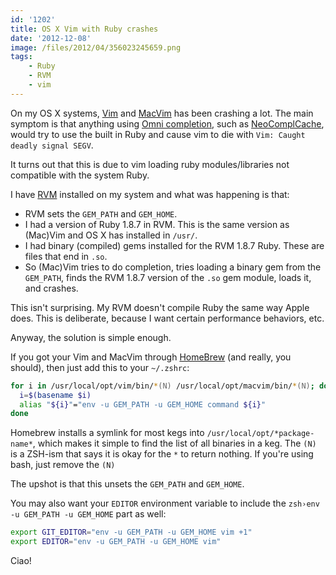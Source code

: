 ```yaml
---
id: '1202'
title: OS X Vim with Ruby crashes
date: '2012-12-08'
image: /files/2012/04/356023245659.png
tags:
    - Ruby
    - RVM
    - vim
---
```


On my OS X systems, [Vim](https://www.vim.org) and
[MacVim](https://github.com/macvim-dev/macvim) has been crashing a lot. The
main symptom is that anything using
[Omni completion](https://vim.fandom.com/wiki/Omni_completion), such as
[NeoComplCache](https://github.com/Shougo/neocomplcache), would try to use the
built in Ruby and cause vim to die with `Vim: Caught deadly signal SEGV`.

<!-- more -->

It turns out that this is due to vim loading ruby modules/libraries not
compatible with the system Ruby.

I have [RVM](https://rvm.io/) installed on my system and what was happening is
that:

-   RVM sets the `GEM_PATH` and `GEM_HOME`.
-   I had a version of Ruby 1.8.7 in RVM. This is the same version as (Mac)Vim
    and OS X has installed in `/usr/`.
-   I had binary (compiled) gems installed for the RVM 1.8.7 Ruby. These are
    files that end in `.so`.
-   So (Mac)Vim tries to do completion, tries loading a binary gem from the
    `GEM_PATH`, finds the RVM 1.8.7 version of the `.so` gem module, loads it,
    and crashes.

This isn't surprising. My RVM doesn't compile Ruby the same way Apple does.
This is deliberate, because I want certain performance behaviors, etc.

Anyway, the solution is simple enough.

If you got your Vim and MacVim through [HomeBrew](https://brew.sh) (and
really, you should), then just add this to your `~/.zshrc`:

```zsh
for i in /usr/local/opt/vim/bin/*(N) /usr/local/opt/macvim/bin/*(N); do
  i=$(basename $i)
  alias "${i}"="env -u GEM_PATH -u GEM_HOME command ${i}"
done
```

Homebrew installs a symlink for most kegs into
`/usr/local/opt/*package-name*`, which makes it simple to find the list of all
binaries in a keg. The `(N)` is a ZSH-ism that says it is okay for the `*` to
return nothing. If you're using bash, just remove the `(N)`

The upshot is that this unsets the `GEM_PATH` and `GEM_HOME`.

You may also want your `EDITOR` environment variable to include the
`zsh›env -u GEM_PATH -u GEM_HOME` part as well:

```zsh
export GIT_EDITOR="env -u GEM_PATH -u GEM_HOME vim +1"
export EDITOR="env -u GEM_PATH -u GEM_HOME vim"
```

Ciao!
